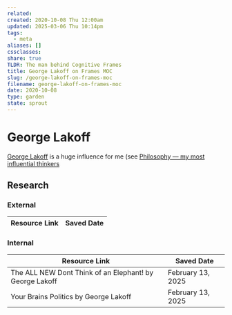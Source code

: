 ```yaml
---
related: 
created: 2020-10-08 Thu 12:00am
updated: 2025-03-06 Thu 10:14pm
tags:
  - meta
aliases: []
cssclasses: 
share: true
TLDR: The man behind Cognitive Frames
title: George Lakoff on Frames MOC
slug: /george-lakoff-on-frames-moc
filename: george-lakoff-on-frames-moc
date: 2020-10-08
type: garden
state: sprout
---
```


# George Lakoff

[George Lakoff](https://cogweb.ucla.edu/CogSci/Lakoff.html) is a huge influence for me (see [Philosophy — my most influential thinkers](/garden/philosophy-my-most-influential-thinkers)

## Research

### External

| Resource Link | Saved Date |
| ------------- | ---------- |


### Internal

| Resource Link                                                                                                                    | Saved Date        |
| -------------------------------------------------------------------------------------------------------------------------------- | ----------------- |
| The ALL NEW Dont Think of an Elephant! by George Lakoff | February 13, 2025 |
| Your Brains Politics by George Lakoff                                     | February 13, 2025 |


